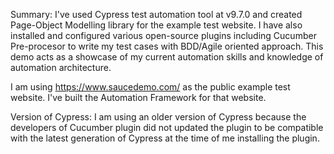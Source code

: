 Summary:
I've used Cypress test automation tool at v9.7.0 and created Page-Object Modelling library for the example test website. I have also installed and configured various open-source plugins including Cucumber Pre-procesor to write my test cases with BDD/Agile oriented approach.  This demo acts as a showcase of my current automation skills and knowledge of automation architecture. 

I am using https://www.saucedemo.com/ as the public example test website. I've built the Automation Framework for that website. 

Version of Cypress: 
I am using an older version of Cypress because the developers of Cucumber plugin did not updated the plugin to be compatible with the latest generation of Cypress at the time of me installing the plugin. 



